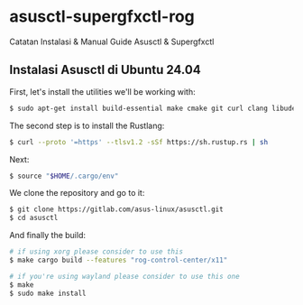 # asusctl-supergfxctl-rog
Catatan Instalasi &amp; Manual Guide Asusctl &amp; Supergfxctl

## Instalasi Asusctl di Ubuntu 24.04
First, let's install the utilities we'll be working with:

```bash
$ sudo apt-get install build-essential make cmake git curl clang libudev-dev libudev-dev libgtk-3-dev
```

The second step is to install the Rustlang:

```bash
$ curl --proto '=https' --tlsv1.2 -sSf https://sh.rustup.rs | sh
```

Next:

```bash
$ source "$HOME/.cargo/env"
```

We clone the repository and go to it:

```bash
$ git clone https://gitlab.com/asus-linux/asusctl.git
$ cd asusctl
```

And finally the build:

```bash
# if using xorg please consider to use this
$ make cargo build --features "rog-control-center/x11"

# if you're using wayland please consider to use this one
$ make
$ sudo make install
```
